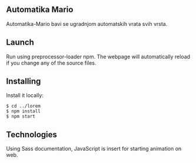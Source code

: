 ## Automatika Mario

Automatika-Mario bavi se ugradnjom automatskih vrata svih vrsta.


## Launch

Run using preprocessor-loader npm. The webpage will automatically reload if you change any of the source files.

## Installing

Install it locally:
```
$ cd ../lorem
$ npm install
$ npm start
```

## Technologies

Using Sass documentation, JavaScript is insert for starting animation on web.